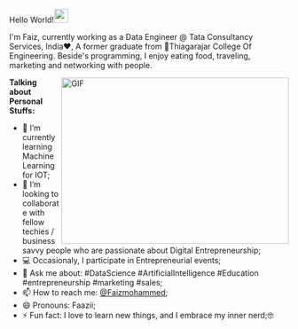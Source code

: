 Hello World!<img src="https://camo.githubusercontent.com/35d3d11359a49bf12aebb834cc13fd81b95eff4e/68747470733a2f2f6d656469612e67697068792e636f6d2f6d656469612f6876524a434c467a6361737252346961377a2f67697068792e676966" width="25" height="25" /><br/>

I'm Faiz, currently working as a Data Engineer @ Tata Consultancy Services, India❤️, A former graduate from 🔭Thiagarajar College Of Engineering. Beside's programming, I enjoy eating food, traveling, marketing and networking with people.<br/>

<img align="right" alt="GIF" src="https://media4.giphy.com/media/dWesBcTLavkZuG35MI/giphy.gif" width="410" height="300" />

**Talking about Personal Stuffs:**<br/>
- 🌱 I’m currently learning Machine Learning for IOT;<br/>
- 👯 I’m looking to collaborate with fellow techies / business savvy people who are passionate about Digital Entrepreneurship;<br/>
- 💻 Occasionaly, I participate in Entrepreneurial events;<br/>
- 💬 Ask me about: #DataScience #ArtificialIntelligence #Education #entrepreneurship #marketing #sales;<br/>
- 📫 How to reach me: [@Faizmohammed](https://www.linkedin.com/in/faizmohammedali/);<br/>
- 😄 Pronouns: Faazii;<br/>
- ⚡ Fun fact: I love to learn new things, and I embrace my inner nerd;🤓
